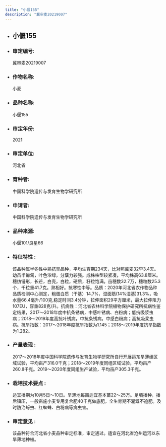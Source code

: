 ```yaml
---
title: "小偃155"
description: "冀审麦20219007"
---
```

* ## 小偃155
* ###  审定编号:  
   冀审麦20219007

*  ### 作物名称:  
   小麦

*   ###  品种名称: 
    小偃155

*   ### 审定年份: 
    2021

*   ### 审定单位:  
    河北省

*   ### 育种者:  
    中国科学院遗传与发育生物学研究所

*   ### 申请者:  
    中国科学院遗传与发育生物学研究所

*   ### 品种来源:  
    小偃101/良星66

*   ### 特征特性 : 
    该品种属半冬性中熟抗旱品种，平均生育期234天，比对照冀麦32早3.4天。幼苗半匍匐，叶色浓绿，分蘖力较强。成株株型较紧凑，平均株高63.8厘米。穗纺锤形，长芒，白壳，白粒，硬质，籽粒饱满。亩穗数32.7万，穗粒数25.3个，千粒重41.7克。熟相好。抗寒性中等。品质：2020年河北省农作物品种品质检测中心测定，粗蛋白质（干基）14.7%，湿面筋(14%湿基)31.3%，吸水量66.4毫升/100克,稳定时间3.4分钟，拉伸面积29平方厘米，最大拉伸阻力107EU，容重828克/升。抗病性：河北省农林科学院植物保护研究所抗病性鉴定结果，2017～2018年度中抗条锈病，中感叶锈病、白粉病；低抗吸浆虫病；2018～2019年度高抗叶锈病，中抗条锈病，中感白粉病；高抗吸浆虫病。抗旱指数：2017～2018年度抗旱指数为1.145；2018～2019年度抗旱指数为1.282。

*   ### 产量表现 : 
    2017～2018年度中国科学院遗传与发育生物学研究所自行开展运东旱薄组区域试验，平均亩产316.0千克；2018～2019年度同组区域试验，平均亩产260.8千克。2019～2020年度同组生产试验，平均亩产305.3千克。

*   ### 栽培技术要点 : 
    适宜播期为10月5日～10日。旱薄地每亩适宜基本苗22～25万。足墒播种，播后镇压，一般亩施小麦专用复合肥40千克做底肥，全生育期不灌溉不追肥。及时防治蚜虫、红蜘蛛、白粉病等病虫害。

*   ### 审定意见 : 
    该品种符合河北省小麦品种审定标准，审定通过。适宜在河北省沧州运河以东旱薄地种植。
